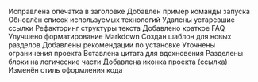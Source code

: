 Исправлена опечатка в заголовке
Добавлен пример команды запуска
Обновлён список используемых технологий
Удалены устаревшие ссылки
Рефакторинг структуры текста
Добавлено краткое FAQ
Улучшено форматирование Markdown
Создан шаблон для новых разделов
Добавлены рекомендации по установке
Уточнены ограничения проекта
Вставлена цитата для вдохновения
Разделены блоки на логические части
Добавлена иконка проекта (ссылка)
Изменён стиль оформления кода